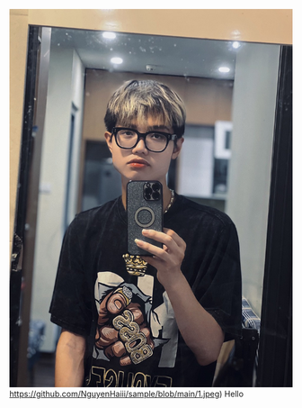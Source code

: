 ![](https://github.com/NguyenHaiii/sample/blob/main/1.jpeg)https://github.com/NguyenHaiii/sample/blob/main/1.jpeg)
Hello
